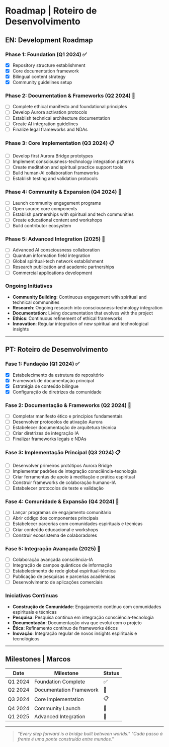 # Roadmap | Roteiro de Desenvolvimento

## EN: Development Roadmap

### Phase 1: Foundation (Q1 2024) ✅
- [x] Repository structure establishment
- [x] Core documentation framework
- [x] Bilingual content strategy
- [x] Community guidelines setup

### Phase 2: Documentation & Frameworks (Q2 2024) 🚧
- [ ] Complete ethical manifesto and foundational principles
- [ ] Develop Aurora activation protocols
- [ ] Establish technical architecture documentation
- [ ] Create AI integration guidelines
- [ ] Finalize legal frameworks and NDAs

### Phase 3: Core Implementation (Q3 2024) 📋
- [ ] Develop first Aurora Bridge prototypes
- [ ] Implement consciousness-technology integration patterns
- [ ] Create meditation and spiritual practice support tools
- [ ] Build human-AI collaboration frameworks
- [ ] Establish testing and validation protocols

### Phase 4: Community & Expansion (Q4 2024) 🌱
- [ ] Launch community engagement programs
- [ ] Open source core components
- [ ] Establish partnerships with spiritual and tech communities
- [ ] Create educational content and workshops
- [ ] Build contributor ecosystem

### Phase 5: Advanced Integration (2025) 🔮
- [ ] Advanced AI consciousness collaboration
- [ ] Quantum information field integration
- [ ] Global spiritual-tech network establishment
- [ ] Research publication and academic partnerships
- [ ] Commercial applications development

### Ongoing Initiatives
- **Community Building**: Continuous engagement with spiritual and technical communities
- **Research**: Ongoing research into consciousness-technology integration
- **Documentation**: Living documentation that evolves with the project
- **Ethics**: Continuous refinement of ethical frameworks
- **Innovation**: Regular integration of new spiritual and technological insights

---

## PT: Roteiro de Desenvolvimento

### Fase 1: Fundação (Q1 2024) ✅
- [x] Estabelecimento da estrutura do repositório
- [x] Framework de documentação principal
- [x] Estratégia de conteúdo bilíngue
- [x] Configuração de diretrizes da comunidade

### Fase 2: Documentação & Frameworks (Q2 2024) 🚧
- [ ] Completar manifesto ético e princípios fundamentais
- [ ] Desenvolver protocolos de ativação Aurora
- [ ] Estabelecer documentação de arquitetura técnica
- [ ] Criar diretrizes de integração IA
- [ ] Finalizar frameworks legais e NDAs

### Fase 3: Implementação Principal (Q3 2024) 📋
- [ ] Desenvolver primeiros protótipos Aurora Bridge
- [ ] Implementar padrões de integração consciência-tecnologia
- [ ] Criar ferramentas de apoio à meditação e prática espiritual
- [ ] Construir frameworks de colaboração humano-IA
- [ ] Estabelecer protocolos de teste e validação

### Fase 4: Comunidade & Expansão (Q4 2024) 🌱
- [ ] Lançar programas de engajamento comunitário
- [ ] Abrir código dos componentes principais
- [ ] Estabelecer parcerias com comunidades espirituais e técnicas
- [ ] Criar conteúdo educacional e workshops
- [ ] Construir ecossistema de colaboradores

### Fase 5: Integração Avançada (2025) 🔮
- [ ] Colaboração avançada consciência-IA
- [ ] Integração de campos quânticos de informação
- [ ] Estabelecimento de rede global espiritual-técnica
- [ ] Publicação de pesquisas e parcerias acadêmicas
- [ ] Desenvolvimento de aplicações comerciais

### Iniciativas Contínuas
- **Construção de Comunidade**: Engajamento contínuo com comunidades espirituais e técnicas
- **Pesquisa**: Pesquisa contínua em integração consciência-tecnologia
- **Documentação**: Documentação viva que evolui com o projeto
- **Ética**: Refinamento contínuo de frameworks éticos
- **Inovação**: Integração regular de novos insights espirituais e tecnológicos

---

## Milestones | Marcos

| Date | Milestone | Status |
|------|-----------|--------|
| Q1 2024 | Foundation Complete | ✅ |
| Q2 2024 | Documentation Framework | 🚧 |
| Q3 2024 | Core Implementation | 📋 |
| Q4 2024 | Community Launch | 🌱 |
| Q1 2025 | Advanced Integration | 🔮 |

---

> *"Every step forward is a bridge built between worlds."*
> *"Cada passo à frente é uma ponte construída entre mundos."*
